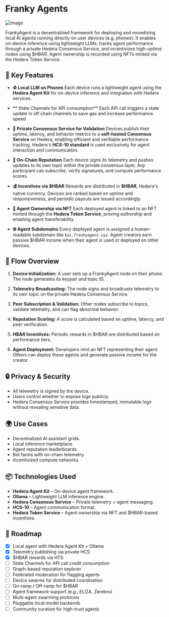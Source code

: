 # Franky Agents

![image](https://github.com/user-attachments/assets/f0c938d4-0667-4859-a839-4ec2d6f30e21)

FrankyAgent is a decentralized framework for deploying and monetizing local AI agents running directly on user devices (e.g. phones). It enables on-device inference using lightweight LLMs, tracks agent performance through a private Hedera Consensus Service, and incentivizes high-uptime nodes using \$HBAR. Agent ownership is recorded using NFTs minted via the Hedera Token Service.

## 🧠 Key Features

* **♻️ Local LLM on Phones**
  Each device runs a lightweight agent using the **Hedera Agent Kit** for on-device inference and integration with Hedera services.

* ** State Channels for API consumption**
  Each API call triggers a state update in off chain channels to save gas and increase performance speed

* **📡 Private Consensus Service for Validation**
  Devices publish their uptime, latency, and behavior metrics to a **self-hosted Consensus Service** on Hedera, enabling efficient and verifiable performance tracking.
  Hedera's **HCS-10 standard** is used exclusively for agent interaction and communication.

* **🧾 On-Chain Reputation**
  Each device signs its telemetry and pushes updates to its own topic within the private consensus layer.
  Any participant can subscribe, verify signatures, and compute performance scores.

* **💰 Incentives via \$HBAR**
  Rewards are distributed in **\$HBAR**, Hedera's native currency.
  Devices are ranked based on uptime and responsiveness, and periodic payouts are issued accordingly.

* **🪪 Agent Ownership via NFT**
  Each deployed agent is linked to an NFT minted through the **Hedera Token Service**, proving authorship and enabling agent transferability.

* **🌐 Agent Subdomains**
  Every deployed agent is assigned a human-readable subdomain like `kai.frankyagent.xyz`.
  Agent creators earn passive \$HBAR income when their agent is used or deployed on other devices.

## 🔁 Flow Overview

1. **Device Initialization:**
   A user sets up a FrankyAgent node on their phone. The node generates its keypair and topic ID.

2. **Telemetry Broadcasting:**
   The node signs and broadcasts telemetry to its own topic on the private Hedera Consensus Service.

3. **Peer Subscription & Validation:**
   Other nodes subscribe to topics, validate telemetry, and can flag abnormal behavior.

4. **Reputation Scoring:**
   A score is calculated based on uptime, latency, and peer verification.

5. **HBAR Incentives:**
   Periodic rewards in \$HBAR are distributed based on performance tiers.

6. **Agent Deployment:**
   Developers mint an NFT representing their agent. Others can deploy these agents and generate passive income for the creator.

## 🔒 Privacy & Security

* All telemetry is signed by the device.
* Users control whether to expose logs publicly.
* Hedera Consensus Service provides timestamped, immutable logs without revealing sensitive data.

## 🌍 Use Cases

* Decentralized AI assistant grids.
* Local inference marketplace.
* Agent reputation leaderboards.
* Bot farms with on-chain telemetry.
* Incentivized compute networks.

## 📦 Technologies Used

* **Hedera Agent Kit** – On-device agent framework.
* **Ollama** – Lightweight LLM inference engine.
* **Hedera Consensus Service** – Private telemetry + agent messaging.
* **HCS-10** – Agent communication format.
* **Hedera Token Service** – Agent ownership via NFT and \$HBAR-based incentives.

## 🔮 Roadmap

* [x] Local agent with Hedera Agent Kit + Ollama
* [x] Telemetry publishing via private HCS
* [x] \$HBAR rewards via HTS
* [ ] State Channels for API call credit consumption
* [ ] Graph-based reputation explorer
* [ ] Federated moderation for flagging agents
* [ ] Device swarms for distributed coordination
* [ ] On-ramp / Off-ramp for \$HBAR
* [ ] Agent framework support (e.g., ELIZA, Zerebro)
* [ ] Multi-agent swarming protocols
* [ ] Pluggable local model backends
* [ ] Community curation for high-trust agents
